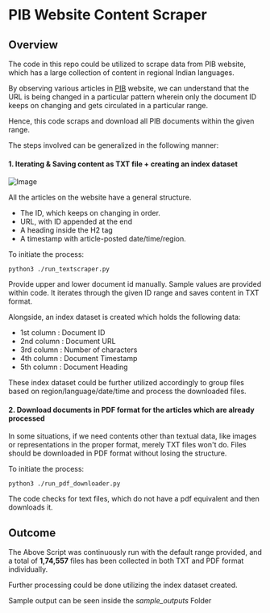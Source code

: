 # PIB Website Content Scraper

## Overview

The code in this repo could be utilized to scrape data from PIB website, which has a large collection of content in regional Indian languages.

By observing various articles in [PIB](http://pib.gov.in) website, we can understand that the URL is being changed in a particular pattern wherein only the document ID keeps on changing and gets circulated in a particular range.

Hence, this code scraps and download all PIB documents within the given range.

The  steps involved can be generalized in the following manner:

#### 1. Iterating & Saving content as TXT file + creating an index dataset

![Image](https://i.imgur.com/QDARBg8.jpg "PIB document general structure")



All the articles on the website have a general structure.

* The ID, which keeps on changing in order.
* URL, with ID appended at the end
* A heading inside the H2 tag
* A timestamp with article-posted date/time/region.

To initiate the process:

    python3 ./run_textscraper.py

Provide upper and lower document id manually. Sample values are provided within code.
It iterates through the given ID range and saves content in TXT format.

Alongside, an index dataset is created which holds the following data:

* 1st column : Document ID
* 2nd column : Document URL
* 3rd column : Number of characters
* 4th column : Document Timestamp
* 5th column : Document Heading

These index dataset could be further utilized accordingly to group files based on region/language/date/time and process the downloaded files.

#### 2. Download documents in PDF format for the articles which are  already processed

In some situations, if we need contents other than textual data, like images or representations in the proper format, merely TXT files won't do.
Files should be downloaded in PDF format without losing the structure.

To initiate the process:

    python3 ./run_pdf_downloader.py

The code checks for text files, which do not have a pdf equivalent and then downloads it.

## Outcome

The Above Script was continuously run with the default range provided, and a total of **1,74,557** files has been collected in both TXT and PDF format individually.

Further processing could be done utilizing the index dataset created.

Sample output can be seen inside the *sample_outputs* Folder
